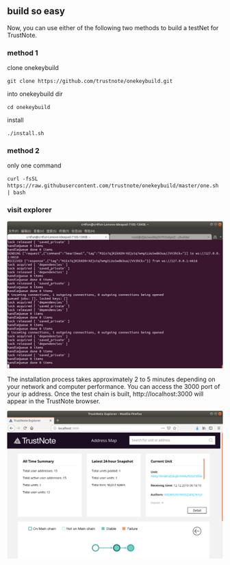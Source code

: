 ## build so easy

Now, you can use either of the following two methods to build a testNet for TrustNote.

### method 1

clone onekeybuild
```
git clone https://github.com/trustnote/onekeybuild.git
```

into onekeybuild dir
```
cd onekeybuild
```

install
```
./install.sh
```

### method 2

only one command
```
curl -fsSL https://raw.githubusercontent.com/trustnote/onekeybuild/master/one.sh | bash
```

### visit explorer


![](loop.png)

The installation process takes approximately 2 to 5 minutes depending on your network and computer performance. You can access the 3000 port of your ip address. Once the test chain is built, http://localhost:3000 will appear in the TrustNote browser.

![](explorer.png)
